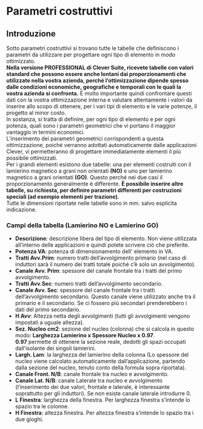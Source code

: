 # Parametri costruttivi
## Introduzione

Sotto parametri costruttivi si trovano tutte le tabelle che definiscono i parametri da utilizzare per progettare ogni tipo di elemento in modo ottimizzato.<br>
**Nella versione PROFESSIONAL di Clever Suite, ricevete tabelle con valori standard che possono essere anche lontani dai proporzionamenti che utilizzate nella vostra azienda, perché l’ottimizzazione dipende spesso dalle condizioni economiche, geografiche e temporali con le quali la vostra azienda si confronta.**
È molto importante quindi confrontare questi dati con la vostra ottimizzazione interna e valutare attentamente i valori da inserire allo scopo di ottenere, per i vari tipi di elemento e le varie potenze, il progetto al minor costo.<br>
In sostanza, si tratta di definire, per ogni tipo di elemento e per ogni potenza, quali sono i parametri geometrici che vi portano il maggior vantaggio in termini economici.<br>
L’inserimento dei parametri geometrici corrispondenti a questa ottimizzazione, poiché verranno adottati automaticamente dalle applicazioni Clever, vi permetteranno di progettare immediatamente elementi il più possibile ottimizzati.<br>
Per i grandi elementi esistono due tabelle: una per elementi costruiti con il lamierino magnetico a grani non orientati **(NO)** e uno per lamierino magnetico a grani orientati **(GO)**. Questo perché nei due casi il proporzionamento generalmente è differente.
**È possibile inserire altre tabelle, su richiesta, per definire parametri differenti per costruzioni speciali (ad esempio elementi per trazione).** <br>
Tutte le dimensioni riportate nelle tabelle sono in mm. salvo esplicita indicazione.

### Campi della tabella (Lamierino NO e Lamierino GO)
- **Descrizione**: descrizione libera del tipo di elemento. Non viene utilizzata all’interno delle applicazioni e quindi potete scrivere ciò che preferite.
- **Potenza VA**: potenza di dimensionamento dell' elemento in VA.
- **Tratti Avv.Prim**: numero tratti dell’avvolgimento primario (nel caso di induttori sarà il numero dei tratti totale poiché c’è solo un avvolgimento).
- **Canale Avv. Prim**: spessore del canale frontale tra i tratti del primo avvolgimento.
- **Tratti Avv.Sec**: numero tratti dell’avvolgimento secondario.
- **Canale Avv. Sec**: spessore del canale frontale tra i tratti dell’avvolgimento secondario. Questo canale viene utilizzato anche tra il primario e il secondario. Se ci fossero più secondari prenderebbero i dati del primo secondario.
- **H Avv**: Altezza netta degli avvolgimenti (tutti gli avvolgimenti vengono impostati a uguale altezza).
- **Sez. Nucleo cm2**: sezione del nucleo (colonna) che si calcola in questo modo: **Larghezza Lamierino x Spessore Nucleo x 0.97**. <br>
**0.97** permette di ottenere la sezione reale, dedotti gli spazi occupati dall’isolante dei singoli lamierini.
- **Largh. Lam**: la larghezza del lamierino della colonna (Lo spessore del nucleo viene calcolato automaticamente dall’applicazione, partendo dalla sezione del nucleo, tenuto conto della formula sopra riportata).
- **Canale Front. N/B**: canale frontale tra nucleo e avvolgimento.
- **Canale Lat. N/B**: canale Laterale tra nucleo e avvolgimento (l’inserimento dei due valori, frontale e laterale, è interessante 
soprattutto per gli induttori). Se non esiste canale laterale introdurre 0.
- **L Finestra**: larghezza della finestra. Per larghezza finestra s’intende lo spazio tra le colonne.
- **H Finestra**: altezza finestra. Per altezza finestra s’intende lo spazio tra i due gioghi.